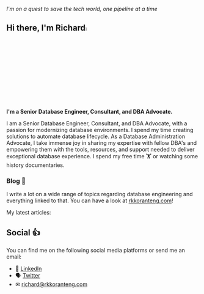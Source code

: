 _I'm on a quest to save the tech world, one pipeline at a time_

## Hi there, I'm Richard<a href="https://www.rkkoranteng.com/"><img src="https://media.giphy.com/media/hvRJCLFzcasrR4ia7z/giphy.gif" width="5%"></a>

<strong>I'm a Senior Database Engineer, Consultant, and DBA Advocate.</strong>

I am a Senior Database Engineer, Consultant, and DBA Advocate, with a passion for modernizing database environments. I spend my time creating solutions to automate database lifecycle. As a Database Administration Advocate, I take immense joy in sharing my expertise with fellow DBA's and empowering them with the tools, resources, and support needed to deliver exceptional database experience. I spend my free time 🏋️ or watching some history documentaries.

### Blog 📝
I write a lot on a wide range of topics regarding database engineering and everything linked to that. You can have a look at [rkkoranteng.com](https://www.rkkoranteng.com)!

My latest articles:
<!-- BLOG-POST-LIST:START -->
<!-- BLOG-POST-LIST:END -->

## Social 👍
You can find me on the following social media platforms or send me an email:
* 👔  [LinkedIn](https://www.linkedin.com/in/richard-koranteng-20942a125?trk=prof-samename-name)
* 🗣  [Twitter](https://twitter.com/RKKoranteng)
* ✉  [richard@rkkoranteng.com](mailto:richard@rkkoranteng.com)
